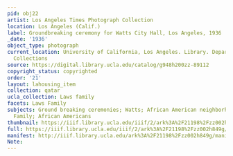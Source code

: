 ```yaml
---
pid: obj22
artist: Los Angeles Times Photograph Collection
location: Los Angeles (Calif.)
label: Groundbreaking ceremony for Watts City Hall, Los Angeles, 1936
_date: '1936'
object_type: photograph
current_location: University of California, Los Angeles. Library. Department of Special
  Collections
source: https://digital.library.ucla.edu/catalog/g948h200zz-89112
copyright_status: copyrighted
order: '21'
layout: lahousing_item
collection: qatar
ucla_collection: Laws family
facets: Laws Family
subjects: Ground breaking ceremonies; Watts; African American neighborhoods; Laws
  Family; African Americans
thumbnail: https://iiif.library.ucla.edu/iiif/2/ark%3A%2F21198%2Fzz002h849g/full/250,/0/default.jpg
full: https://iiif.library.ucla.edu/iiif/2/ark%3A%2F21198%2Fzz002h849g/full/full/0/default.jpg
manifest: http://iiif.library.ucla.edu/ark%3A%2F21198%2Fzz002h849g/manifest
Note:
---
```

